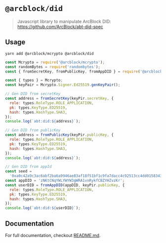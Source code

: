 # `@arcblock/did`

> Javascript library to manipulate ArcBlock DID: https://github.com/ArcBlock/abt-did-spec

## Usage

```terminal
yarn add @arcblock/mcrypto @arcblock/did
```

```javascript
const Mcrypto = require('@arcblock/mcrypto');
const randomBytes = require('randombytes');
const { fromSecretKey, fromPublicKey, fromAppDID } = require('@arcblock/did');

const { types } = Mcrypto;
const keyPair = Mcrypto.Signer.Ed25519.genKeyPair();

// Gen DID from secretKey
const address = fromSecretKey(keyPir.secretKey, {
  role: types.RoleType.ROLE_APPLICATION,
  pk: types.KeyType.ED25519,
  hash: types.HashType.SHA3,
});
console.log(`abt:did:${address}`);

// Gen DID from publicKey
const address = fromPublicKey(keyPir.publicKey, {
  role: types.RoleType.ROLE_APPLICATION,
  pk: types.KeyType.ED25519,
  hash: types.HashType.SHA3,
});
console.log(`abt:did:${address}`);

// Gen DID from appId
const seed =
  '0xa0c42a9c3ac6abf2ba6a9946ae83af18f51bf1c9fa7dacc4c92513cc4dd015834341c775dcd4c0fac73547c5662d81a9e9361a0aac604a73a321bd9103bce8af';
const appDID = 'zNKtCNqYWLYWYW3gWRA1vnRykfCBZYHZvzKr';
const userDID = fromAppDID(appDID, keyPir.publicKey, {
  role: types.RoleType.ROLE_APPLICATION,
  pk: types.KeyType.ED25519,
  hash: types.HashType.SHA3,
});
console.log(`abt:did:${userDID}`);
```

## Documentation

For full documentation, checkout [README.md](./docs/README.md).
